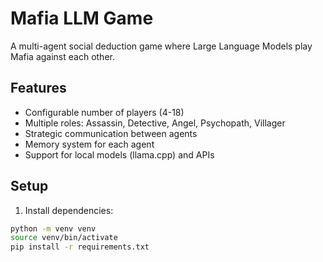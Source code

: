 # Mafia LLM Game

A multi-agent social deduction game where Large Language Models play Mafia against each other.

## Features
- Configurable number of players (4-18)
- Multiple roles: Assassin, Detective, Angel, Psychopath, Villager
- Strategic communication between agents
- Memory system for each agent
- Support for local models (llama.cpp) and APIs

## Setup

1. Install dependencies:
```bash
python -m venv venv
source venv/bin/activate
pip install -r requirements.txt
